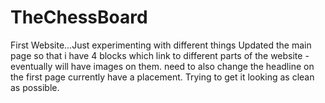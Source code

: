 # TheChessBoard

First Website...Just experimenting with different things
Updated the main page so that i have 4 blocks which link to different parts of the website - eventually will have images on them. need to also change the headline on the first page currently have a placement. Trying to get it looking as clean as possible.
